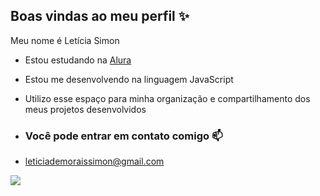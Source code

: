 ## Boas vindas ao meu perfil ✨

Meu nome é Letícia Simon

- Estou estudando na [Alura](https://www.alura.com.br) 
- Estou me desenvolvendo na linguagem JavaScript
- Utilizo esse espaço para minha organização e compartilhamento dos meus projetos desenvolvidos

- ### Você pode entrar em contato comigo 📫

- leticiademoraissimon@gmail.com 



![](https://media1.tenor.com/m/lqcldT99zhUAAAAd/pou-pou-emo.gif) 
